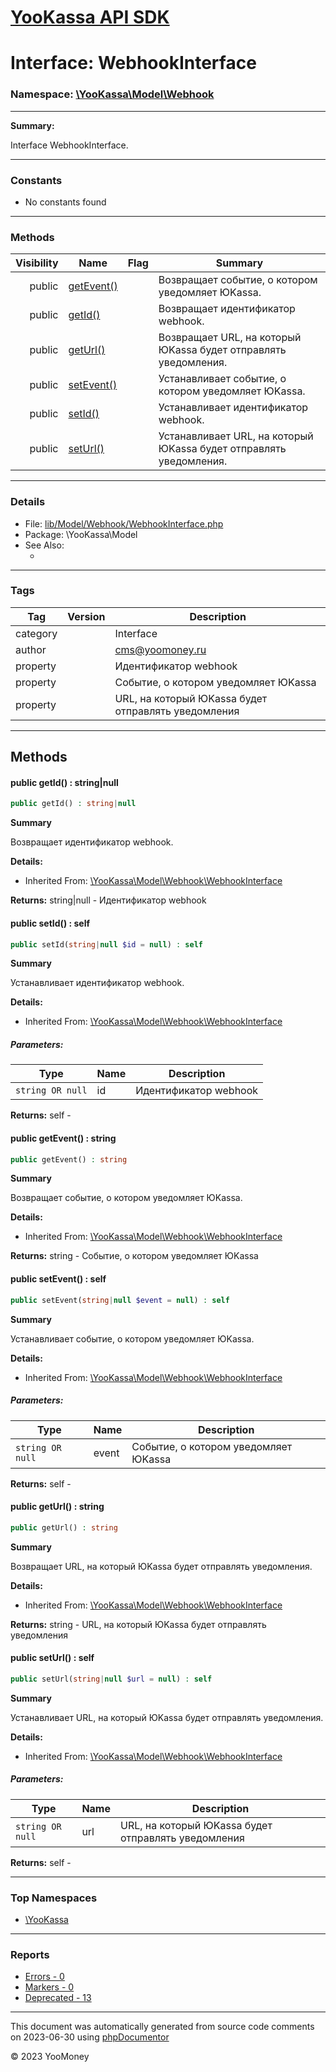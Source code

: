 # [YooKassa API SDK](../home.md)

# Interface: WebhookInterface
### Namespace: [\YooKassa\Model\Webhook](../namespaces/yookassa-model-webhook.md)
---
**Summary:**

Interface WebhookInterface.

---
### Constants
* No constants found

---
### Methods
| Visibility | Name | Flag | Summary |
| ----------:| ---- | ---- | ------- |
| public | [getEvent()](../classes/YooKassa-Model-Webhook-WebhookInterface.md#method_getEvent) |  | Возвращает событие, о котором уведомляет ЮKassa. |
| public | [getId()](../classes/YooKassa-Model-Webhook-WebhookInterface.md#method_getId) |  | Возвращает идентификатор webhook. |
| public | [getUrl()](../classes/YooKassa-Model-Webhook-WebhookInterface.md#method_getUrl) |  | Возвращает URL, на который ЮKassa будет отправлять уведомления. |
| public | [setEvent()](../classes/YooKassa-Model-Webhook-WebhookInterface.md#method_setEvent) |  | Устанавливает событие, о котором уведомляет ЮKassa. |
| public | [setId()](../classes/YooKassa-Model-Webhook-WebhookInterface.md#method_setId) |  | Устанавливает идентификатор webhook. |
| public | [setUrl()](../classes/YooKassa-Model-Webhook-WebhookInterface.md#method_setUrl) |  | Устанавливает URL, на который ЮKassa будет отправлять уведомления. |

---
### Details
* File: [lib/Model/Webhook/WebhookInterface.php](../../lib/Model/Webhook/WebhookInterface.php)
* Package: \YooKassa\Model
* See Also:
  * [](https://yookassa.ru/developers/api)

---
### Tags
| Tag | Version | Description |
| --- | ------- | ----------- |
| category |  | Interface |
| author |  | cms@yoomoney.ru |
| property |  | Идентификатор webhook |
| property |  | Событие, о котором уведомляет ЮKassa |
| property |  | URL, на который ЮKassa будет отправлять уведомления |

---
## Methods
<a name="method_getId" class="anchor"></a>
#### public getId() : string|null

```php
public getId() : string|null
```

**Summary**

Возвращает идентификатор webhook.

**Details:**
* Inherited From: [\YooKassa\Model\Webhook\WebhookInterface](../classes/YooKassa-Model-Webhook-WebhookInterface.md)

**Returns:** string|null - Идентификатор webhook


<a name="method_setId" class="anchor"></a>
#### public setId() : self

```php
public setId(string|null $id = null) : self
```

**Summary**

Устанавливает идентификатор webhook.

**Details:**
* Inherited From: [\YooKassa\Model\Webhook\WebhookInterface](../classes/YooKassa-Model-Webhook-WebhookInterface.md)

##### Parameters:
| Type | Name | Description |
| ---- | ---- | ----------- |
| <code lang="php">string OR null</code> | id  | Идентификатор webhook |

**Returns:** self - 


<a name="method_getEvent" class="anchor"></a>
#### public getEvent() : string

```php
public getEvent() : string
```

**Summary**

Возвращает событие, о котором уведомляет ЮKassa.

**Details:**
* Inherited From: [\YooKassa\Model\Webhook\WebhookInterface](../classes/YooKassa-Model-Webhook-WebhookInterface.md)

**Returns:** string - Событие, о котором уведомляет ЮKassa


<a name="method_setEvent" class="anchor"></a>
#### public setEvent() : self

```php
public setEvent(string|null $event = null) : self
```

**Summary**

Устанавливает событие, о котором уведомляет ЮKassa.

**Details:**
* Inherited From: [\YooKassa\Model\Webhook\WebhookInterface](../classes/YooKassa-Model-Webhook-WebhookInterface.md)

##### Parameters:
| Type | Name | Description |
| ---- | ---- | ----------- |
| <code lang="php">string OR null</code> | event  | Событие, о котором уведомляет ЮKassa |

**Returns:** self - 


<a name="method_getUrl" class="anchor"></a>
#### public getUrl() : string

```php
public getUrl() : string
```

**Summary**

Возвращает URL, на который ЮKassa будет отправлять уведомления.

**Details:**
* Inherited From: [\YooKassa\Model\Webhook\WebhookInterface](../classes/YooKassa-Model-Webhook-WebhookInterface.md)

**Returns:** string - URL, на который ЮKassa будет отправлять уведомления


<a name="method_setUrl" class="anchor"></a>
#### public setUrl() : self

```php
public setUrl(string|null $url = null) : self
```

**Summary**

Устанавливает URL, на который ЮKassa будет отправлять уведомления.

**Details:**
* Inherited From: [\YooKassa\Model\Webhook\WebhookInterface](../classes/YooKassa-Model-Webhook-WebhookInterface.md)

##### Parameters:
| Type | Name | Description |
| ---- | ---- | ----------- |
| <code lang="php">string OR null</code> | url  | URL, на который ЮKassa будет отправлять уведомления |

**Returns:** self - 




---

### Top Namespaces

* [\YooKassa](../namespaces/yookassa.md)

---

### Reports
* [Errors - 0](../reports/errors.md)
* [Markers - 0](../reports/markers.md)
* [Deprecated - 13](../reports/deprecated.md)

---

This document was automatically generated from source code comments on 2023-06-30 using [phpDocumentor](http://www.phpdoc.org/)

&copy; 2023 YooMoney